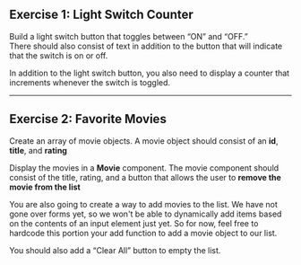 ## Exercise 1: Light Switch Counter

Build a light switch button that toggles between “ON” and “OFF.”  
There should also consist of text in addition to the button that will indicate that the switch is on or off.

In addition to the light switch button, you also need to display a counter that increments whenever the switch is toggled.

---

## Exercise 2: Favorite Movies
 
Create an array of movie objects.  A movie object should consist of an **id**, **title**, and **rating**

Display the movies in a **Movie** component.  The movie component should consist of the title, rating, and a button that allows the user to **remove the movie from the list**

You are also going to create a way to add movies to the list.  We have not gone over forms yet, so we won't be able to dynamically add items based on the contents of an input element just yet. So for now, feel free to hardcode this portion your add function to add a movie object to our list.  

You should also add a “Clear All” button to empty the list.
